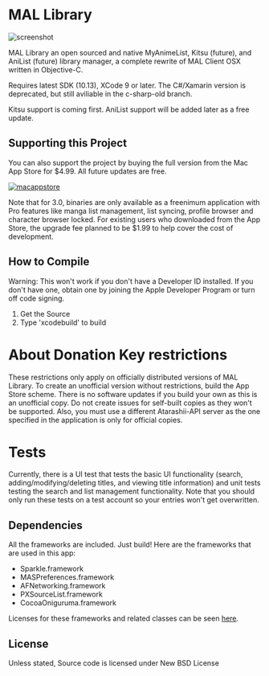 # MAL Library
![screenshot](https://malupdaterosx.ateliershiori.moe/assets/mallibrary.png)

MAL Library an open sourced and native MyAnimeList, Kitsu (future), and AniList (future) library manager, a complete rewrite of MAL Client OSX written in Objective-C.

Requires latest SDK (10.13), XCode 9 or later. The C#/Xamarin version is deprecated, but still aviliable in the c-sharp-old branch.

Kitsu support is coming first. AniList support will be added later as a free update.

## Supporting this Project

You can also support the project by buying the full version from the Mac App Store for $4.99. All future updates are free.


[![macappstore](https://malupdaterosx.moe/assets/downloadmacappstore.png)](https://itunes.apple.com/us/app/mal-library/id1226620085?ls=1&mt=12)

Note that for 3.0, binaries are only available as a freenimum application with Pro features like manga list management, list syncing, profile browser and character browser locked. For existing users who downloaded from the App Store, the upgrade fee planned to be $1.99 to help cover the cost of development.

## How to Compile

Warning: This won't work if you don't have a Developer ID installed. If you don't have one, obtain one by joining the Apple Developer Program or turn off code signing.

1. Get the Source
2. Type 'xcodebuild' to build

# About Donation Key restrictions
These restrictions only apply on officially distributed versions of MAL Library. To create an unofficial version without restrictions, build the App Store scheme. There is no software updates if you build your own as this is an unofficial copy. Do not create issues for self-built copies as they won't be supported. Also, you must use a different Atarashii-API server as the one specified in the application is only for official copies.

# Tests
Currently, there is a UI test that tests the basic UI functionality (search, adding/modifying/deleting titles, and viewing title information) and unit tests testing the search and list management functionality. Note that you should only run these tests on a test account so your entries won't get overwritten.

## Dependencies
All the frameworks are included. Just build! Here are the frameworks that are used in this app:

* Sparkle.framework
* MASPreferences.framework
* AFNetworking.framework
* PXSourceList.framework
* CocoaOniguruma.framework

Licenses for these frameworks and related classes can be seen [here](https://github.com/Atelier-Shiori/mallibrary/wiki/Credits).

## License
Unless stated, Source code is licensed under New BSD License
